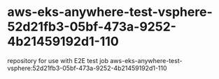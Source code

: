# aws-eks-anywhere-test-vsphere-52d21fb3-05bf-473a-9252-4b21459192d1-110
repository for use with E2E test job aws-eks-anywhere-test-vsphere:52d21fb3-05bf-473a-9252-4b21459192d1-110
